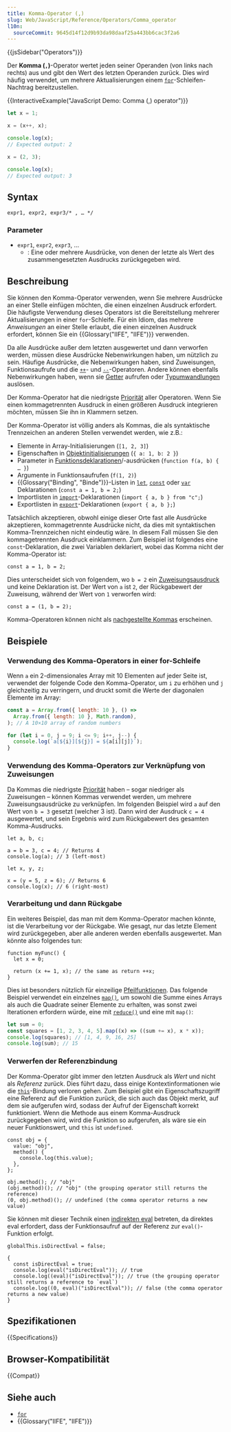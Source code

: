 ```yaml
---
title: Komma-Operator (,)
slug: Web/JavaScript/Reference/Operators/Comma_operator
l10n:
  sourceCommit: 9645d14f12d9b93da98daaf25a443bb6cac3f2a6
---
```


{{jsSidebar("Operators")}}

Der **Komma (`,`)**-Operator wertet jeden seiner Operanden (von links nach rechts) aus und gibt den Wert des letzten Operanden zurück. Dies wird häufig verwendet, um mehrere Aktualisierungen einem [`for`](/de/docs/Web/JavaScript/Reference/Statements/for)-Schleifen-Nachtrag bereitzustellen.

{{InteractiveExample("JavaScript Demo: Comma (,) operator")}}

```js interactive-example
let x = 1;

x = (x++, x);

console.log(x);
// Expected output: 2

x = (2, 3);

console.log(x);
// Expected output: 3
```

## Syntax

```js-nolint
expr1, expr2, expr3/* , … */
```

### Parameter

- `expr1`, `expr2`, `expr3`, …
  - : Eine oder mehrere Ausdrücke, von denen der letzte als Wert des zusammengesetzten Ausdrucks zurückgegeben wird.

## Beschreibung

Sie können den Komma-Operator verwenden, wenn Sie mehrere Ausdrücke an einer Stelle einfügen möchten, die einen einzelnen Ausdruck erfordert. Die häufigste Verwendung dieses Operators ist die Bereitstellung mehrerer Aktualisierungen in einer `for`-Schleife. Für ein Idiom, das mehrere _Anweisungen_ an einer Stelle erlaubt, die einen einzelnen Ausdruck erfordert, können Sie ein {{Glossary("IIFE", "IIFE")}} verwenden.

Da alle Ausdrücke außer dem letzten ausgewertet und dann verworfen werden, müssen diese Ausdrücke Nebenwirkungen haben, um nützlich zu sein. Häufige Ausdrücke, die Nebenwirkungen haben, sind Zuweisungen, Funktionsaufrufe und die [`++`](/de/docs/Web/JavaScript/Reference/Operators/Increment)- und [`--`](/de/docs/Web/JavaScript/Reference/Operators/Decrement)-Operatoren. Andere können ebenfalls Nebenwirkungen haben, wenn sie [Getter](/de/docs/Web/JavaScript/Reference/Functions/get) aufrufen oder [Typumwandlungen](/de/docs/Web/JavaScript/Guide/Data_structures#type_coercion) auslösen.

Der Komma-Operator hat die niedrigste [Priorität](/de/docs/Web/JavaScript/Reference/Operators/Operator_precedence) aller Operatoren. Wenn Sie einen kommagetrennten Ausdruck in einen größeren Ausdruck integrieren möchten, müssen Sie ihn in Klammern setzen.

Der Komma-Operator ist völlig anders als Kommas, die als syntaktische Trennzeichen an anderen Stellen verwendet werden, wie z.B.:

- Elemente in Array-Initialisierungen (`[1, 2, 3]`)
- Eigenschaften in [Objektinitialisierungen](/de/docs/Web/JavaScript/Reference/Operators/Object_initializer) (`{ a: 1, b: 2 }`)
- Parameter in [Funktionsdeklarationen](/de/docs/Web/JavaScript/Reference/Statements/function)/-ausdrücken (`function f(a, b) { … }`)
- Argumente in Funktionsaufrufen (`f(1, 2)`)
- {{Glossary("Binding", "Binde")}}-Listen in [`let`](/de/docs/Web/JavaScript/Reference/Statements/let), [`const`](/de/docs/Web/JavaScript/Reference/Statements/const) oder [`var`](/de/docs/Web/JavaScript/Reference/Statements/var) Deklarationen (`const a = 1, b = 2;`)
- Importlisten in [`import`](/de/docs/Web/JavaScript/Reference/Statements/import)-Deklarationen (`import { a, b } from "c";`)
- Exportlisten in [`export`](/de/docs/Web/JavaScript/Reference/Statements/export)-Deklarationen (`export { a, b };`)

Tatsächlich akzeptieren, obwohl einige dieser Orte fast alle Ausdrücke akzeptieren, kommagetrennte Ausdrücke nicht, da dies mit syntaktischen Komma-Trennzeichen nicht eindeutig wäre. In diesem Fall müssen Sie den kommagetrennten Ausdruck einklammern. Zum Beispiel ist folgendes eine `const`-Deklaration, die zwei Variablen deklariert, wobei das Komma nicht der Komma-Operator ist:

```js-nolint
const a = 1, b = 2;
```

Dies unterscheidet sich von folgendem, wo `b = 2` ein [Zuweisungsausdruck](/de/docs/Web/JavaScript/Reference/Operators/Assignment) und keine Deklaration ist. Der Wert von `a` ist `2`, der Rückgabewert der Zuweisung, während der Wert von `1` verworfen wird:

```js-nolint
const a = (1, b = 2);
```

Komma-Operatoren können nicht als [nachgestellte Kommas](/de/docs/Web/JavaScript/Reference/Trailing_commas) erscheinen.

## Beispiele

### Verwendung des Komma-Operators in einer for-Schleife

Wenn `a` ein 2-dimensionales Array mit 10 Elementen auf jeder Seite ist, verwendet der folgende Code den Komma-Operator, um `i` zu erhöhen und `j` gleichzeitig zu verringern, und druckt somit die Werte der diagonalen Elemente im Array:

```js
const a = Array.from({ length: 10 }, () =>
  Array.from({ length: 10 }, Math.random),
); // A 10×10 array of random numbers

for (let i = 0, j = 9; i <= 9; i++, j--) {
  console.log(`a[${i}][${j}] = ${a[i][j]}`);
}
```

### Verwendung des Komma-Operators zur Verknüpfung von Zuweisungen

Da Kommas die niedrigste [Priorität](/de/docs/Web/JavaScript/Reference/Operators/Operator_precedence) haben – sogar niedriger als Zuweisungen – können Kommas verwendet werden, um mehrere Zuweisungsausdrücke zu verknüpfen. Im folgenden Beispiel wird `a` auf den Wert von `b = 3` gesetzt (welcher 3 ist). Dann wird der Ausdruck `c = 4` ausgewertet, und sein Ergebnis wird zum Rückgabewert des gesamten Komma-Ausdrucks.

```js-nolint
let a, b, c;

a = b = 3, c = 4; // Returns 4
console.log(a); // 3 (left-most)

let x, y, z;

x = (y = 5, z = 6); // Returns 6
console.log(x); // 6 (right-most)
```

### Verarbeitung und dann Rückgabe

Ein weiteres Beispiel, das man mit dem Komma-Operator machen könnte, ist die Verarbeitung vor der Rückgabe. Wie gesagt, nur das letzte Element wird zurückgegeben, aber alle anderen werden ebenfalls ausgewertet. Man könnte also folgendes tun:

```js-nolint
function myFunc() {
  let x = 0;

  return (x += 1, x); // the same as return ++x;
}
```

Dies ist besonders nützlich für einzeilige [Pfeilfunktionen](/de/docs/Web/JavaScript/Reference/Functions/Arrow_functions). Das folgende Beispiel verwendet ein einzelnes [`map()`](/de/docs/Web/JavaScript/Reference/Global_Objects/Array/map), um sowohl die Summe eines Arrays als auch die Quadrate seiner Elemente zu erhalten, was sonst zwei Iterationen erfordern würde, eine mit [`reduce()`](/de/docs/Web/JavaScript/Reference/Global_Objects/Array/reduce) und eine mit `map()`:

```js
let sum = 0;
const squares = [1, 2, 3, 4, 5].map((x) => ((sum += x), x * x));
console.log(squares); // [1, 4, 9, 16, 25]
console.log(sum); // 15
```

### Verwerfen der Referenzbindung

Der Komma-Operator gibt immer den letzten Ausdruck als _Wert_ und nicht als _Referenz_ zurück. Dies führt dazu, dass einige Kontextinformationen wie die [`this`](/de/docs/Web/JavaScript/Reference/Operators/this)-Bindung verloren gehen. Zum Beispiel gibt ein Eigenschaftszugriff eine Referenz auf die Funktion zurück, die sich auch das Objekt merkt, auf dem sie aufgerufen wird, sodass der Aufruf der Eigenschaft korrekt funktioniert. Wenn die Methode aus einem Komma-Ausdruck zurückgegeben wird, wird die Funktion so aufgerufen, als wäre sie ein neuer Funktionswert, und `this` ist `undefined`.

```js-nolint
const obj = {
  value: "obj",
  method() {
    console.log(this.value);
  },
};

obj.method(); // "obj"
(obj.method)(); // "obj" (the grouping operator still returns the reference)
(0, obj.method)(); // undefined (the comma operator returns a new value)
```

Sie können mit dieser Technik einen [indirekten eval](/de/docs/Web/JavaScript/Reference/Global_Objects/eval#direct_and_indirect_eval) betreten, da direktes eval erfordert, dass der Funktionsaufruf auf der Referenz zur `eval()`-Funktion erfolgt.

```js-nolint
globalThis.isDirectEval = false;

{
  const isDirectEval = true;
  console.log(eval("isDirectEval")); // true
  console.log((eval)("isDirectEval")); // true (the grouping operator still returns a reference to `eval`)
  console.log((0, eval)("isDirectEval")); // false (the comma operator returns a new value)
}
```

## Spezifikationen

{{Specifications}}

## Browser-Kompatibilität

{{Compat}}

## Siehe auch

- [`for`](/de/docs/Web/JavaScript/Reference/Statements/for)
- {{Glossary("IIFE", "IIFE")}}
